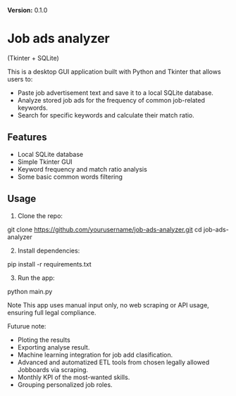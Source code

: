 **Version:** 0.1.0
# Job ads analyzer

 (Tkinter + SQLite)

This is a desktop GUI application built with Python and Tkinter that allows users to:
- Paste job advertisement text and save it to a local SQLite database.
- Analyze stored job ads for the frequency of common job-related keywords.
- Search for specific keywords and calculate their match ratio.

## Features
- Local SQLite database  
- Simple Tkinter GUI  
- Keyword frequency and match ratio analysis  
- Some basic common words filtering  

## Usage

1. Clone the repo:

git clone https://github.com/yourusername/job-ads-analyzer.git
cd job-ads-analyzer

2. Install dependencies:

pip install -r requirements.txt

3. Run the app:

python main.py

Note
This app uses manual input only, no web scraping or API usage, ensuring full legal compliance.

Futurue note:

- Ploting the results
- Exporting analyse result.
- Machine learning integration for job add clasification.
- Advanced and automatized ETL tools from chosen legally allowed Jobboards via scraping.
- Monthly KPI of the most-wanted skills.
- Grouping personalized job roles.
